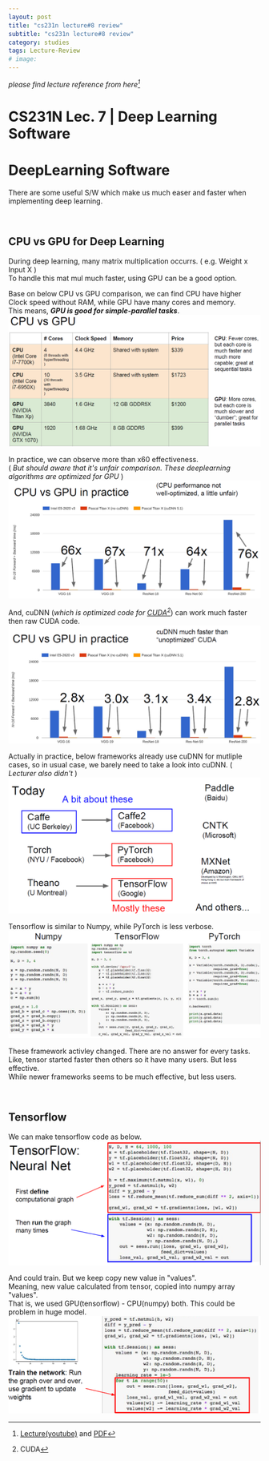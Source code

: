 ```yaml
---
layout: post
title: "cs231n lecture#8 review"
subtitle: "cs231n lecture#8 review"
category: studies
tags: Lecture-Review
# image:
---
```


*please find lecture reference from here[^1]*

# CS231N Lec. 7 | Deep Learning Software


# DeepLearning Software

There are some useful S/W which make us much easer and faster when implementing deep learning.

<br>

## CPU vs GPU for Deep Learning

During deep learning, many matrix multiplication occurrs. ( e.g. Weight x Input X )  
To handle this mat mul much faster, using GPU can be a good option. 

Base on below CPU vs GPU comparison, we can find CPU have higher Clock speed without RAM, while GPU have many cores and memory.  
This means, *__GPU is good for simple-parallel tasks__*.
![CPUvsGPU](/assets/img/posts/studies/lecture-review/lec8/md-img-paste-2020-11-22-11-09-42.png)


In practice, we can observe more than x60 effectiveness.  
( *But should aware that it's unfair comparison. These deeplearning algorithms are optimized for GPU* )
![](/assets/img/posts/studies/lecture-review/lec8/md-img-paste-2020-11-22-11-05-31.png)

And, cuDNN (*which is optimized code for [CUDA](https://en.wikipedia.org/wiki/CUDA)[^2]*) can work much faster then raw CUDA code.
![](/assets/img/posts/studies/lecture-review/lec8/md-img-paste-2020-11-22-11-15-41.png)

Actually in practice, below frameworks already use cuDNN for mutliple cases, so in usual case, we barely need to take a look into cuDNN. ( *Lecturer also didn't* )
![2017-Framework](/assets/img/posts/studies/lecture-review/lec8/md-img-paste-2020-11-22-11-22-33.png)


Tensorflow is similar to Numpy, while PyTorch is less verbose.
![np-tf-pytorch](/assets/img/posts/studies/lecture-review/lec8/md-img-paste-2020-11-22-11-29-04.png)

These framework activley changed. There are no answer for every tasks.  
Like, tensor started faster then others so it have many users. But less effective.  
While newer frameworks seems to be much effective, but less users.

<br>

## Tensorflow

We can make tensorflow code as below.
![](/assets/img/posts/studies/lecture-review/lec8/md-img-paste-2020-11-22-11-48-22.png)

And could train. But we keep copy new value in "values".  
Meaning, new value calculated from tensor, copied into numpy array "values".  
That is, we used GPU(tensorflow) - CPU(numpy) both. This could be problem in huge model.
![naive-tensor](/assets/img/posts/studies/lecture-review/lec8/md-img-paste-2020-11-22-11-49-18.png)






[^1]: [Lecture(youtube)](https://www.youtube.com/playlist?list=PL3FW7Lu3i5JvHM8ljYj-zLfQRF3EO8sYv) and [PDF](http://cs231n.stanford.edu/slides/)
[^2]: CUDA
